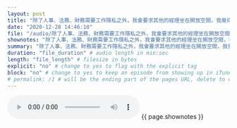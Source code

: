 ```yaml
---
layout: post
title: "除了人事、法務、財務需要工作隱私之外，我會要求其他的經理坐在開放空間，我覺得這個空間安排對公司的文化影響是非常深遠的" # quotes allow forbidden characters like the colon
date: "2020-12-28 14:46:10"
file: "/audio/除了人事、法務、財務需要工作隱私之外，我會要求其他的經理坐在開放空間，我覺得這個空間安排對公司的文化影響是非常深遠的.mp3"
shownotes: "除了人事、法務、財務需要工作隱私之外，我會要求其他的經理坐在開放空間，我覺得這個空間安排對公司的文化影響是非常深遠的"
summary: "除了人事、法務、財務需要工作隱私之外，我會要求其他的經理坐在開放空間，我覺得這個空間安排對公司的文化影響是非常深遠的"
duration: "file_duration" # audio length in min:sec
length: "file_length" # filesize in bytes
explicit: "no" # change to yes to flag with the explicit tag
block: "no" # change to yes to keep an episode from showing up in iTunes
# permalink: /1 # will be the ending part of the pages URL, delete to default to the title
---
```


<audio controls>
<source src="{{site.url}}{{site.baseurl}}{{ page.file }}" type="audio/x-mp3">
Your browser does not support the audio element.
</audio>
{{ page.shownotes }}
